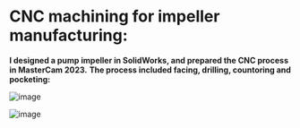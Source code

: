 # CNC machining for impeller manufacturing:

**I designed a pump impeller in SolidWorks, and prepared the CNC process in MasterCam 2023.**
**The process included facing, drilling, countoring and pocketing:**

![image](https://github.com/hajnayeb/CNC1/assets/74108898/ad4325cd-f6ec-4755-9077-de1f4f3875a9)


![image](https://github.com/hajnayeb/CNC1/assets/74108898/73978478-5f1c-44a5-8ffa-8c3ae3aed1e7)


